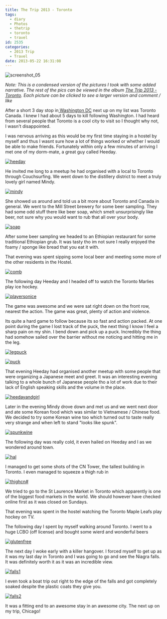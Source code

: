```yaml
---
title: The Trip 2013 - Toronto
tags:
  - diary
  - Photos
  - thetrip
  - toronto
  - travel
id: 2535
categories:
  - 2013 Trip
  - Travel
date: 2013-05-22 16:31:08
---
```


![screenshot_05](https://mikecann.co.uk/wp-content/uploads/2013/05/screenshot_05.png)

_Note: This is a condensed version of the pictures I took with some added narrative. The rest of the pics can be viewed in the album [The Trip 2013 - Toronto](https://www.facebook.com/media/set/?set=a.10151648934686031.1073741831.593661030&amp;type=1&amp;l=8f6f5e5355). Each picture can be clicked to see a larger version and comment / like_

After a short 3 day stop in[ Washington DC](https://mikecann.co.uk/travel/the-trip-2013-washington-dc/) next up on my list was Toronto Canada. I knew I had about 5 days to kill following Washington. I had heard from several people that Toronto is a cool city to visit so I thought why not, I wasn't disappointed.

I was nervous arriving as this would be my first time staying in a hostel by myself and thus I wasnt sure how a lot of things worked or whether I would be able to make friends. Fortunately within only a few minutes of arriving I met one of my dorm-mate, a great guy called Heeday.

[![heeday](https://mikecann.co.uk/wp-content/uploads/2013/05/heeday.jpg)](https://www.facebook.com/photo.php?fbid=10151648949771031&amp;set=a.10151648934686031.1073741831.593661030&amp;type=3&amp;theater)

He invited me long to a meetup he had organised with a local to Toronto through Couchsurfing. We went down to the distillery district to meet a truly lovely girl named Mindy.

[![mindy](https://mikecann.co.uk/wp-content/uploads/2013/05/mindy.jpg)](https://www.facebook.com/photo.php?fbid=10151648954091031&amp;set=a.10151648934686031.1073741831.593661030&amp;type=3&amp;theater)

She showed us around and told us a bit more about Toronto and Canada in general. We went to the Mill Street brewery for some beer sampling. They had some odd stuff there like beer soap, which smelt unsurprisingly like beer, not sure why you would want to rub that all over your body.

[![soap](https://mikecann.co.uk/wp-content/uploads/2013/05/soap.jpg)](https://www.facebook.com/photo.php?fbid=10151648939636031&amp;set=a.10151648934686031.1073741831.593661030&amp;type=3&amp;theater)

After some beer sampling we headed to an Ethiopian restaurant for some traditional Ethiopian grub. It was tasty tho im not sure I really enjoyed the foamy / sponge like bread that you eat it with.

That evening was spent sipping some local beer and meeting some more of the other residents in the Hostel.

[![comb](https://mikecann.co.uk/wp-content/uploads/2013/05/comb.jpg)](https://www.facebook.com/photo.php?fbid=10151648941631031&amp;set=a.10151648934686031.1073741831.593661030&amp;type=3&amp;theater)

The following day Heeday and I headed off to watch the Toronto Marlies play ice hockey.

[![playersonice](https://mikecann.co.uk/wp-content/uploads/2013/05/playersonice.jpg)](https://www.facebook.com/photo.php?fbid=10151648946861031&amp;set=a.10151648934686031.1073741831.593661030&amp;type=3&amp;theater)

The game was awesome and we were sat right down on the front row, nearest the action. The game was great, plenty of action and violence.

Its quite a hard game to follow because its so fast and action packed. At one point during the game I lost track of the puck, the next thing I know I feel a sharp pain on my shin. I bend down and pick up a puck. Incredibly the thing had somehow sailed over the barrier without me noticing and hitting me in the leg.

[![legpuck](https://mikecann.co.uk/wp-content/uploads/2013/05/legpuck.jpg)](https://www.facebook.com/photo.php?fbid=10151648949146031&amp;set=a.10151648934686031.1073741831.593661030&amp;type=3&amp;theater)

[![puck](https://mikecann.co.uk/wp-content/uploads/2013/05/puck.jpg)](https://www.facebook.com/photo.php?fbid=10151648951396031&amp;set=a.10151648934686031.1073741831.593661030&amp;type=3&amp;theater)

That evening Heeday had organised another meetup with some people that were organizing a Japanese meet and greet. It was an interesting evening talking to a whole bunch of Japanese people tho a lot of work due to their lack of English speaking skills and the volume in the place.

[![heedayandgirl](https://mikecann.co.uk/wp-content/uploads/2013/05/heedayandgirl.jpg)](https://www.facebook.com/photo.php?fbid=10151648951816031&amp;set=a.10151648934686031.1073741831.593661030&amp;type=3&amp;theater)

Later in the evening Mindy drove down and met us and we went next door and ate some Korean food which was similar to Vietnamese / Chinese food. We decided to try some Korean wine too which turned out to taste really very strange and when left to stand "looks like spunk".

[![spunkwine](https://mikecann.co.uk/wp-content/uploads/2013/05/spunkwine.jpg)](https://www.facebook.com/photo.php?fbid=10151648952331031&amp;set=a.10151648934686031.1073741831.593661030&amp;type=3&amp;theater)

The following day was really cold, it even hailed on Heeday and I as we wondered around town.

[![hal](https://mikecann.co.uk/wp-content/uploads/2013/05/hal.jpg)](https://www.facebook.com/photo.php?fbid=10151648965281031&amp;set=a.10151648934686031.1073741831.593661030&amp;type=3&amp;theater)

I managed to get some shots of the CN Tower, the tallest building in Toronto. I even managed to squeeze a thigh rub in

[![thighcn#](https://mikecann.co.uk/wp-content/uploads/2013/05/thighcn.jpg)](https://www.facebook.com/photo.php?fbid=10151648968876031&amp;set=a.10151648934686031.1073741831.593661030&amp;type=3&amp;theater)

We tried to go to the St Laurence Market in Toronto which apparently is one of the biggest food markets in the world. We should however have checked online first as it was closed on Sundays.

That evening was spent in the hostel watching the Toronto Maple Leafs play hockey on TV.

The following day I spent by myself walking around Toronto. I went to a huge LCBO (off license) and bought some wierd and wonderful beers

[![glutenfree](https://mikecann.co.uk/wp-content/uploads/2013/05/glutenfree.jpg)](https://www.facebook.com/photo.php?fbid=10151649028356031&amp;set=a.10151648934686031.1073741831.593661030&amp;type=3&amp;theater)

The next day I woke early with a killer hangover. I forced myself to get up as it was my last day in Toronto and I was going to go and see the Niagra falls. It was definitely worth it as it was an incredible view.

[![falls1](https://mikecann.co.uk/wp-content/uploads/2013/05/falls1.jpg)](https://www.facebook.com/photo.php?fbid=10151649035261031&amp;set=a.10151648934686031.1073741831.593661030&amp;type=3&amp;theater)

I even took a boat trip out right to the edge of the falls and got completely soaked despite the plastic coats they give you.

[![falls2](https://mikecann.co.uk/wp-content/uploads/2013/05/falls2.jpg)](https://www.facebook.com/photo.php?fbid=10151649035106031&amp;set=a.10151648934686031.1073741831.593661030&amp;type=3&amp;theater)

It was a fitting end to an awesome stay in an awesome city. The next up on my trip, Chicago!